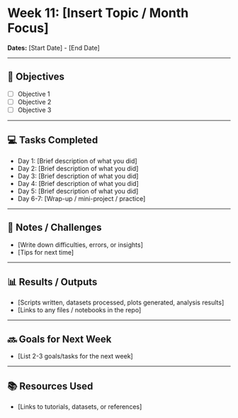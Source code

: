 # Week 11: [Insert Topic / Month Focus]

**Dates:** [Start Date] - [End Date]

---

## 🎯 Objectives
- [ ] Objective 1
- [ ] Objective 2
- [ ] Objective 3

---

## 💻 Tasks Completed
- Day 1: [Brief description of what you did]
- Day 2: [Brief description of what you did]
- Day 3: [Brief description of what you did]
- Day 4: [Brief description of what you did]
- Day 5: [Brief description of what you did]
- Day 6-7: [Wrap-up / mini-project / practice]

---

## 📝 Notes / Challenges
- [Write down difficulties, errors, or insights]
- [Tips for next time]

---

## 📊 Results / Outputs
- [Scripts written, datasets processed, plots generated, analysis results]
- [Links to any files / notebooks in the repo]

---

## 🔜 Goals for Next Week
- [List 2-3 goals/tasks for the next week]

---

## 📚 Resources Used
- [Links to tutorials, datasets, or references]

